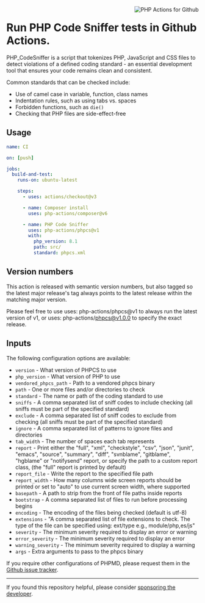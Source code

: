 <img src="http://159.65.210.101/php-actions.png" align="right" alt="PHP Actions for Github" />

Run PHP Code Sniffer tests in Github Actions.
=============================================

PHP_CodeSniffer is a script that tokenizes PHP, JavaScript and CSS files to detect violations of a defined coding standard - an essential development tool that ensures your code remains clean and consistent.

Common standards that can be checked include:

+ Use of camel case in variable, function, class names
+ Indentation rules, such as using tabs vs. spaces
+ Forbidden functions, such as `die()`
+ Checking that PHP files are side-effect-free

Usage
-----

```yaml
name: CI

on: [push]

jobs:
  build-and-test:
    runs-on: ubuntu-latest

    steps:
      - uses: actions/checkout@v3

      - name: Composer install
        uses: php-actions/composer@v6

      - name: PHP Code Sniffer
        uses: php-actions/phpcs@v1
        with:
          php_version: 8.1
          path: src/
          standard: phpcs.xml
```

Version numbers
---------------

This action is released with semantic version numbers, but also tagged so the latest major release's tag always points to the latest release within the matching major version.

Please feel free to use uses: php-actions/phpcs@v1 to always run the latest version of v1, or uses: php-actions/phpcs@v1.0.0 to specify the exact release.

Inputs
------

The following configuration options are available:

+ `version` - What version of PHPCS to use
+ `php_version` - What version of PHP to use
+ `vendored_phpcs_path` - Path to a vendored phpcs binary
+ `path` - One or more files and/or directories to check
+ `standard` - The name or path of the coding standard to use
+ `sniffs` - A comma separated list of sniff codes to include checking (all sniffs must be part of the specified standard)
+ `exclude` - A comma separated list of sniff codes to exclude from checking (all sniffs must be part of the specified standard)
+ `ignore` - A comma separated list of patterns to ignore files and directories
+ `tab_width` - The number of spaces each tab represents
+ `report` - Print either the "full", "xml", "checkstyle", "csv", "json", "junit", "emacs", "source", "summary", "diff", "svnblame", "gitblame", "hgblame" or "notifysend" report, or specify the path to a custom report class, (the "full" report is printed by default)
+ `report_file` - Write the report to the specified file path
+ `report_width` - How many columns wide screen reports should be printed or set to "auto" to use current screen width, where supported
+ `basepath` - A path to strip from the front of file paths inside reports
+ `bootstrap` - A comma separated list of files to run before processing begins
+ `encoding` - The encoding of the files being checked (default is utf-8)
+ `extensions` - "A comma separated list of file extensions to check. The type of the file can be specified using: ext/type e.g., module/php,es/js"
+ `severity` - The minimum severity required to display an error or warning
+ `error_severity` - The minimum severity required to display an error
+ `warning_severity` - The minimum severity required to display a warning
+ `args` - Extra arguments to pass to the phpcs binary

If you require other configurations of PHPMD, please request them in the [Github issue tracker].

*****

If you found this repository helpful, please consider [sponsoring the developer][sponsor].

[Github issue tracker]: https://github.com/php-actions/phpcs/issues
[sponsor]: https://github.com/sponsors/g105b
